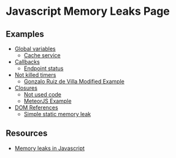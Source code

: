 Javascript Memory Leaks Page
============================

## Examples 

* [Global variables](./docs/GlobalVariables/README.md)
  * [Cache service](./docs/GlobalVariables/CacheService.md)
* [Callbacks](./docs/Callbacks/README.md)
  * [Endpoint status](./docs/Callbacks/EndpointStatus.md)
* [Not killed timers](./docs/NotKilledTimers/README.md)
  * [Gonzalo Ruiz de Villa Modified Example](./docs/NotKilledTimers/GonzaloRuizDeVillaModifiedExample.md)
* [Closures](./docs/Closures/README.md)
  * [Not used code](./docs/Closures/NotUsedCode.md)
  * [MeteorJS Example](./docs/Closures/MeteorJSExample.md)
* [DOM References](./docs/DOMReferences/README.md)
  * [Simple static memory leak](./docs/DOMReferences/SimpleStaticMemoryLeak.md)

## Resources

* [Memory leaks in Javascript](https://slides.com/xufocoder/memory-leaks-in-the-javascript-4)
